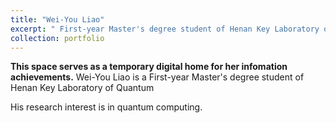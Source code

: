 ```yaml
---
title: "Wei-You Liao"
excerpt: " First-year Master's degree student of Henan Key Laboratory of Quantum Information and Cryptography"
collection: portfolio
---
```

**This space serves as a temporary digital home for her infomation achievements.**
Wei-You Liao is a First-year Master's degree student of Henan Key Laboratory of Quantum 

His research interest is in quantum computing.

